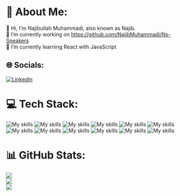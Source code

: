# 💫 About Me:
👋 Hi, I'm Najibullah Muhammadi, also known as Najib.<br>🔭 I’m currently working on https://github.com/NajibMuhammadi/Ns-Sneakers<br>🌱 I’m currently learning React with JavaScript


## 🌐 Socials:
[![LinkedIn](https://img.shields.io/badge/LinkedIn-%230077B5.svg?logo=linkedin&logoColor=white)](https://www.linkedin.com/in/najibullah-muhammadi-36886628a/) 

# 💻 Tech Stack:
![My skills](https://skillicons.dev/icons?i=html) ![My skills](https://skillicons.dev/icons?i=css) ![My skills](https://skillicons.dev/icons?i=js) ![My skills](https://skillicons.dev/icons?i=github) ![My skills](https://skillicons.dev/icons?i=react) ![My skills](https://skillicons.dev/icons?i=vite) ![My skills](https://skillicons.dev/icons?i=nodejs)  ![My skills](https://skillicons.dev/icons?i=php) ![My skills](https://skillicons.dev/icons?i=mysql) ![My skills](https://skillicons.dev/icons?i=wordpress) ![My skills](https://skillicons.dev/icons?i=postman) ![My skills](https://skillicons.dev/icons?i=mongodb)
# 📊 GitHub Stats:
![](https://github-readme-stats.vercel.app/api?username=NajibMuhammadi&theme=dark&hide_border=false&include_all_commits=false&count_private=false)<br/>
![](https://github-readme-streak-stats.herokuapp.com/?user=NajibMuhammadi&theme=dark&hide_border=false)<br/>
![](https://github-readme-stats.vercel.app/api/top-langs/?username=NajibMuhammadi&theme=dark&hide_border=false&include_all_commits=false&count_private=false&layout=compact)
